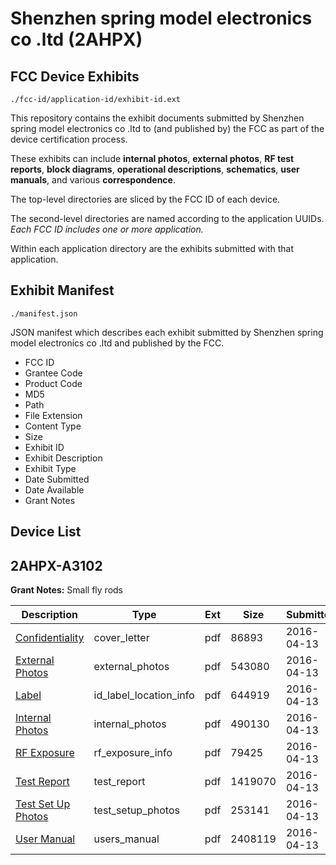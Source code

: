 # Shenzhen spring model electronics co .ltd (2AHPX)
## FCC Device Exhibits

```
./fcc-id/application-id/exhibit-id.ext
```

This repository contains the exhibit documents submitted by Shenzhen spring model electronics co .ltd to (and published by) the FCC as part of the device certification process.

These exhibits can include **internal photos**, **external photos**, **RF test reports**, **block diagrams**, **operational descriptions**, **schematics**, **user manuals**, and various **correspondence**.

The top-level directories are sliced by the FCC ID of each device.

The second-level directories are named according to the application UUIDs. *Each FCC ID includes one or more application.*

Within each application directory are the exhibits submitted with that application. 

## Exhibit Manifest

```
./manifest.json
```

JSON manifest which describes each exhibit submitted by Shenzhen spring model electronics co .ltd and published by the FCC.

- FCC ID
- Grantee Code
- Product Code
- MD5
- Path
- File Extension
- Content Type
- Size
- Exhibit ID
- Exhibit Description
- Exhibit Type
- Date Submitted
- Date Available
- Grant Notes

## Device List
## 2AHPX-A3102
**Grant Notes:** Small fly rods

| Description | Type | Ext | Size | Submitted | Available |
| ----------- | ---- | --- | ---- | --------- | --------- |
| [Confidentiality](2AHPX-A3102/a9fb74fa3e5a1783933bbb9cb91c4341/2958042.pdf) | cover_letter | pdf | 86893 | 2016-04-13 | 2016-04-13 |
| [External Photos](2AHPX-A3102/a9fb74fa3e5a1783933bbb9cb91c4341/2958043.pdf) | external_photos | pdf | 543080 | 2016-04-13 | 2016-04-13 |
| [Label](2AHPX-A3102/a9fb74fa3e5a1783933bbb9cb91c4341/2958045.pdf) | id_label_location_info | pdf | 644919 | 2016-04-13 | 2016-04-13 |
| [Internal Photos](2AHPX-A3102/a9fb74fa3e5a1783933bbb9cb91c4341/2958044.pdf) | internal_photos | pdf | 490130 | 2016-04-13 | 2016-04-13 |
| [RF Exposure](2AHPX-A3102/a9fb74fa3e5a1783933bbb9cb91c4341/2958050.pdf) | rf_exposure_info | pdf | 79425 | 2016-04-13 | 2016-04-13 |
| [Test Report](2AHPX-A3102/a9fb74fa3e5a1783933bbb9cb91c4341/2958049.pdf) | test_report | pdf | 1419070 | 2016-04-13 | 2016-04-13 |
| [Test Set Up Photos](2AHPX-A3102/a9fb74fa3e5a1783933bbb9cb91c4341/2958048.pdf) | test_setup_photos | pdf | 253141 | 2016-04-13 | 2016-04-13 |
| [User Manual](2AHPX-A3102/a9fb74fa3e5a1783933bbb9cb91c4341/2958051.pdf) | users_manual | pdf | 2408119 | 2016-04-13 | 2016-04-13 |

